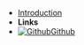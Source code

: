 - [Introduction](/)
- **Links**
- [![Github](https://icongram.jgog.in/simple/github.svg?color=808080&size=16)Github](https://github.com/mussles/tutorials)
